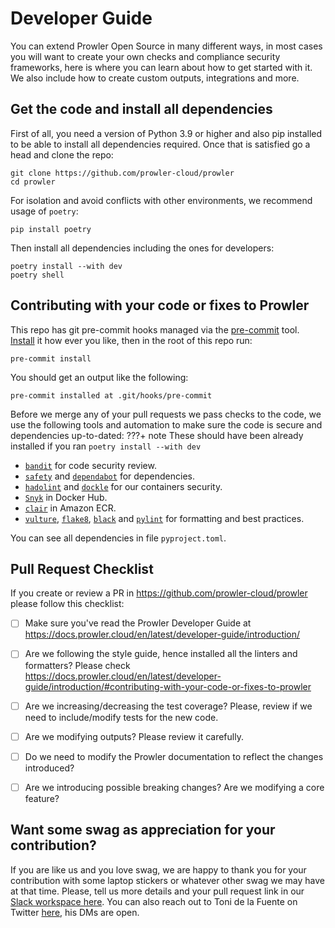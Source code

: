 # Developer Guide

You can extend Prowler Open Source in many different ways, in most cases you will want to create your own checks and compliance security frameworks, here is where you can learn about how to get started with it. We also include how to create custom outputs, integrations and more.

## Get the code and install all dependencies

First of all, you need a version of Python 3.9 or higher and also pip installed to be able to install all dependencies required. Once that is satisfied go a head and clone the repo:

```
git clone https://github.com/prowler-cloud/prowler
cd prowler
```
For isolation and avoid conflicts with other environments, we recommend usage of `poetry`:
```
pip install poetry
```
Then install all dependencies including the ones for developers:
```
poetry install --with dev
poetry shell
```

## Contributing with your code or fixes to Prowler

This repo has git pre-commit hooks managed via the [pre-commit](https://pre-commit.com/) tool. [Install](https://pre-commit.com/#install) it how ever you like, then in the root of this repo run:
```shell
pre-commit install
```
You should get an output like the following:
```shell
pre-commit installed at .git/hooks/pre-commit
```

Before we merge any of your pull requests we pass checks to the code, we use the following tools and automation to make sure the code is secure and dependencies up-to-dated:
???+ note
    These should have been already installed if you ran `poetry install --with dev`

- [`bandit`](https://pypi.org/project/bandit/) for code security review.
- [`safety`](https://pypi.org/project/safety/) and [`dependabot`](https://github.com/features/security) for dependencies.
- [`hadolint`](https://github.com/hadolint/hadolint) and [`dockle`](https://github.com/goodwithtech/dockle) for our containers security.
- [`Snyk`](https://docs.snyk.io/integrations/snyk-container-integrations/container-security-with-docker-hub-integration) in Docker Hub.
- [`clair`](https://github.com/quay/clair) in Amazon ECR.
- [`vulture`](https://pypi.org/project/vulture/), [`flake8`](https://pypi.org/project/flake8/), [`black`](https://pypi.org/project/black/) and [`pylint`](https://pypi.org/project/pylint/) for formatting and best practices.

You can see all dependencies in file `pyproject.toml`.

## Pull Request Checklist

If you create or review a PR in https://github.com/prowler-cloud/prowler please follow this checklist:

- [ ] Make sure you've read the Prowler Developer Guide at https://docs.prowler.cloud/en/latest/developer-guide/introduction/
- [ ] Are we following the style guide, hence installed all the linters and formatters? Please check https://docs.prowler.cloud/en/latest/developer-guide/introduction/#contributing-with-your-code-or-fixes-to-prowler
- [ ] Are we increasing/decreasing the test coverage? Please, review if we need to include/modify tests for the new code.
- [ ] Are we modifying outputs? Please review it carefully.
- [ ] Do we need to modify the Prowler documentation to reflect the changes introduced?
- [ ] Are we introducing possible breaking changes? Are we modifying a core feature?


## Want some swag as appreciation for your contribution?

If you are like us and you love swag, we are happy to thank you for your contribution with some laptop stickers or whatever other swag we may have at that time. Please, tell us more details and your pull request link in our [Slack workspace here](https://join.slack.com/t/prowler-workspace/shared_invite/zt-1hix76xsl-2uq222JIXrC7Q8It~9ZNog). You can also reach out to Toni de la Fuente on Twitter [here](https://twitter.com/ToniBlyx), his DMs are open.
